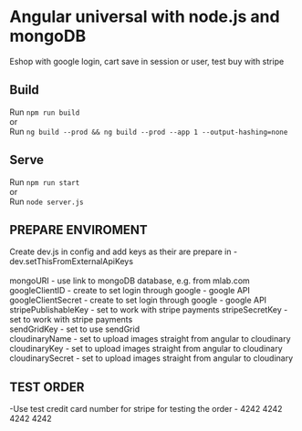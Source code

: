 # Angular universal with node.js and mongoDB

Eshop with google login, cart save in session or user, test buy with stripe 

## Build

Run `npm run build`
<br />or <br />
Run `ng build --prod && ng build --prod --app 1 --output-hashing=none`

## Serve

Run `npm run start`
<br />or <br />
Run `node server.js`

## PREPARE ENVIROMENT

Create dev.js in config and add keys as their are prepare in - dev.setThisFromExternalApiKeys <br />
<br />
mongoURI - use link to mongoDB database, e.g. from mlab.com
<br />
googleClientID - create to set login through google - google API
googleClientSecret - create to set login through google - google API
<br />
stripePublishableKey - set to work with stripe payments
stripeSecretKey - set to work with stripe payments
<br />
sendGridKey - set to use sendGrid
<br />
cloudinaryName - set to upload images straight from angular to cloudinary
cloudinaryKey - set to upload images straight from angular to cloudinary
cloudinarySecret - set to upload images straight from angular to cloudinary

## TEST ORDER

-Use test credit card number for stripe for testing the order - 4242 4242 4242 4242

